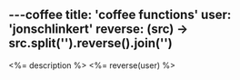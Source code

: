 ---coffee
title: 'coffee functions'
user: 'jonschlinkert'
reverse: (src) ->
  src.split('').reverse().join('')
---

<%= description %>
<%= reverse(user) %>